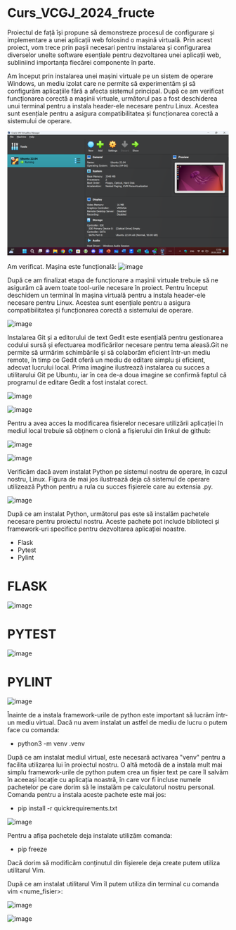 # Curs_VCGJ_2024_fructe

Proiectul de față își propune să demonstreze procesul de configurare și implementare a unei aplicații web folosind o mașină virtuală. Prin acest proiect, vom trece prin pașii necesari pentru instalarea și configurarea diverselor unelte software esențiale pentru dezvoltarea unei aplicații web, subliniind importanța fiecărei componente în parte.

Am început prin instalarea unei mașini virtuale pe un sistem de operare Windows, un mediu izolat care ne permite să experimentăm și să configurăm aplicațiile fără a afecta sistemul principal. După ce am verificat funcționarea corectă a mașinii virtuale, următorul pas a fost deschiderea unui terminal pentru a instala header-ele necesare pentru Linux. Acestea sunt esențiale pentru a asigura compatibilitatea și funcționarea corectă a sistemului de operare.

![image](https://github.com/buzzer0996/Curs_VCGJ_2024_fructe/blob/main/app/img/Instalare%20VM/Screenshot%202024-05-20%20135903.png)

Am verificat. Mașina este funcțională:
![image]()

După ce am finalizat etapa de funcționare a mașinii virtuale trebuie să ne asigurăm că avem toate tool-urile necesare în proiect. Pentru început deschidem un terminal în mașina virtuală pentru a instala header-ele necesare pentru Linux. Acestea sunt esențiale pentru a asigura compatibilitatea și funcționarea corectă a sistemului de operare.

![image]()

Instalarea Git și a editorului de text Gedit este esențială pentru gestionarea codului sursă și efectuarea modificărilor necesare pentru tema aleasă.Git ne permite să urmărim schimbările și să colaborăm eficient într-un mediu remote, în timp ce Gedit oferă un mediu de editare simplu și eficient, adecvat lucrului local. Prima imagine ilustrează instalarea cu succes a utilitarului Git pe Ubuntu, iar în cea de-a doua imagine se confirmă faptul că programul de editare Gedit a fost instalat corect.

![image]()

![image]()

Pentru a avea acces la modificarea fisierelor necesare utilizării aplicației în mediul local trebuie să obținem o clonă a fișierului din linkul de github:

![image]()

![image]()

Verificăm dacă avem instalat Python pe sistemul nostru de operare, în cazul nostru, Linux. Figura de mai jos ilustrează deja că sistemul de operare utilizează Python pentru a rula cu succes fișierele care au extensia .py.

![image]()

După ce am instalat Python, următorul pas este să instalăm pachetele necesare pentru proiectul nostru. Aceste pachete pot include biblioteci și framework-uri specifice pentru dezvoltarea aplicației noastre.

* Flask
* Pytest
* Pylint

# FLASK

![image]()

# PYTEST

![image]()

# PYLINT

![image]()

Înainte de a instala framework-urile de python este important să lucrăm într-un mediu virtual. Dacă nu avem instalat un astfel de mediu de lucru o putem face cu comanda:

*  python3 -m venv .venv

După ce am instalat mediul virtual, este necesară activarea "venv" pentru a facilita utilizarea lui în proiectul nostru. O altă metodă de a instala mult mai simplu framework-urile de python putem crea un fișier text pe care îl salvăm în aceeași locație cu aplicația noastră, în care vor fi incluse numele pachetelor pe care dorim să le instalăm pe calculatorul nostru personal. Comanda pentru a instala aceste pachete este mai jos:

* pip install -r quickrequirements.txt

![image]()

Pentru a afișa pachetele deja instalate utilizăm comanda:

* pip freeze

Dacă dorim să modificăm conținutul din fișierele deja create putem utiliza utilitarul Vim.

După ce am instalat utilitarul Vim îl putem utiliza din terminal cu comanda vim <nume_fisier>:


![image]()

![image]()
